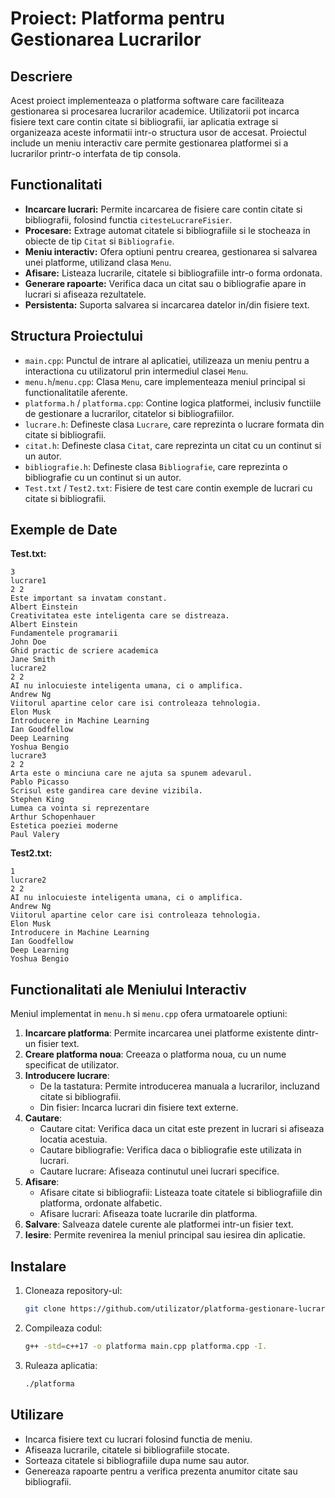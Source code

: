 # Proiect: Platforma pentru Gestionarea Lucrarilor

## Descriere
Acest proiect implementeaza o platforma software care faciliteaza gestionarea si procesarea lucrarilor academice. Utilizatorii pot incarca fisiere text care contin citate si bibliografii, iar aplicatia extrage si organizeaza aceste informatii intr-o structura usor de accesat. Proiectul include un meniu interactiv care permite gestionarea platformei si a lucrarilor printr-o interfata de tip consola.

## Functionalitati
- **Incarcare lucrari:** Permite incarcarea de fisiere care contin citate si bibliografii, folosind functia `citesteLucrareFisier`.
- **Procesare:** Extrage automat citatele si bibliografiile si le stocheaza in obiecte de tip `Citat` si `Bibliografie`.
- **Meniu interactiv:** Ofera optiuni pentru crearea, gestionarea si salvarea unei platforme, utilizand clasa `Menu`.
- **Afisare:** Listeaza lucrarile, citatele si bibliografiile intr-o forma ordonata.
- **Generare rapoarte:** Verifica daca un citat sau o bibliografie apare in lucrari si afiseaza rezultatele.
- **Persistenta:** Suporta salvarea si incarcarea datelor in/din fisiere text.

## Structura Proiectului
- `main.cpp`: Punctul de intrare al aplicatiei, utilizeaza un meniu pentru a interactiona cu utilizatorul prin intermediul clasei `Menu`.
- `menu.h`/`menu.cpp`: Clasa `Menu`, care implementeaza meniul principal si functionalitatile aferente.
- `platforma.h` / `platforma.cpp`: Contine logica platformei, inclusiv functiile de gestionare a lucrarilor, citatelor si bibliografiilor.
- `lucrare.h`: Defineste clasa `Lucrare`, care reprezinta o lucrare formata din citate si bibliografii.
- `citat.h`: Defineste clasa `Citat`, care reprezinta un citat cu un continut si un autor.
- `bibliografie.h`: Defineste clasa `Bibliografie`, care reprezinta o bibliografie cu un continut si un autor.
- `Test.txt` / `Test2.txt`: Fisiere de test care contin exemple de lucrari cu citate si bibliografii.

## Exemple de Date
**Test.txt:**
```
3
lucrare1
2 2
Este important sa invatam constant.
Albert Einstein
Creativitatea este inteligenta care se distreaza.
Albert Einstein
Fundamentele programarii
John Doe
Ghid practic de scriere academica
Jane Smith
lucrare2
2 2
AI nu inlocuieste inteligenta umana, ci o amplifica.
Andrew Ng
Viitorul apartine celor care isi controleaza tehnologia.
Elon Musk
Introducere in Machine Learning
Ian Goodfellow
Deep Learning
Yoshua Bengio
lucrare3
2 2
Arta este o minciuna care ne ajuta sa spunem adevarul.
Pablo Picasso
Scrisul este gandirea care devine vizibila.
Stephen King
Lumea ca vointa si reprezentare
Arthur Schopenhauer
Estetica poeziei moderne
Paul Valery
```

**Test2.txt:**
```
1
lucrare2
2 2
AI nu inlocuieste inteligenta umana, ci o amplifica.
Andrew Ng
Viitorul apartine celor care isi controleaza tehnologia.
Elon Musk
Introducere in Machine Learning
Ian Goodfellow
Deep Learning
Yoshua Bengio
```

## Functionalitati ale Meniului Interactiv
Meniul implementat in `menu.h` si `menu.cpp` ofera urmatoarele optiuni:
1. **Incarcare platforma**: Permite incarcarea unei platforme existente dintr-un fisier text.
2. **Creare platforma noua**: Creeaza o platforma noua, cu un nume specificat de utilizator.
3. **Introducere lucrare**:
   - De la tastatura: Permite introducerea manuala a lucrarilor, incluzand citate si bibliografii.
   - Din fisier: Incarca lucrari din fisiere text externe.
4. **Cautare**:
   - Cautare citat: Verifica daca un citat este prezent in lucrari si afiseaza locatia acestuia.
   - Cautare bibliografie: Verifica daca o bibliografie este utilizata in lucrari.
   - Cautare lucrare: Afiseaza continutul unei lucrari specifice.
5. **Afisare**:
   - Afisare citate si bibliografii: Listeaza toate citatele si bibliografiile din platforma, ordonate alfabetic.
   - Afisare lucrari: Afiseaza toate lucrarile din platforma.
6. **Salvare**: Salveaza datele curente ale platformei intr-un fisier text.
7. **Iesire**: Permite revenirea la meniul principal sau iesirea din aplicatie.

## Instalare
1. Cloneaza repository-ul:
   ```bash
   git clone https://github.com/utilizator/platforma-gestionare-lucrari.git
   ```
2. Compileaza codul:
   ```bash
   g++ -std=c++17 -o platforma main.cpp platforma.cpp -I.
   ```
3. Ruleaza aplicatia:
   ```bash
   ./platforma
   ```

## Utilizare
- Incarca fisiere text cu lucrari folosind functia de meniu.
- Afiseaza lucrarile, citatele si bibliografiile stocate.
- Sorteaza citatele si bibliografiile dupa nume sau autor.
- Genereaza rapoarte pentru a verifica prezenta anumitor citate sau bibliografii.


